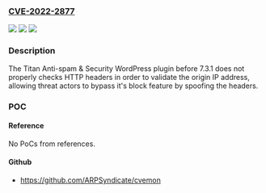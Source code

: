 ### [CVE-2022-2877](https://cve.mitre.org/cgi-bin/cvename.cgi?name=CVE-2022-2877)
![](https://img.shields.io/static/v1?label=Product&message=Titan%20Anti-spam%20%26%20Security&color=blue)
![](https://img.shields.io/static/v1?label=Version&message=n%2Fa&color=blue)
![](https://img.shields.io/static/v1?label=Vulnerability&message=CWE-639%20Authorization%20Bypass%20Through%20User-Controlled%20Key&color=brighgreen)

### Description

The Titan Anti-spam & Security WordPress plugin before 7.3.1 does not properly checks HTTP headers in order to validate the origin IP address, allowing threat actors to bypass it's block feature by spoofing the headers.

### POC

#### Reference
No PoCs from references.

#### Github
- https://github.com/ARPSyndicate/cvemon


